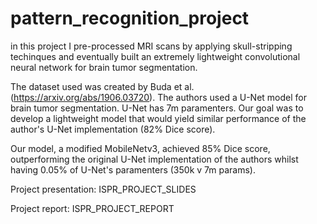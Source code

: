 # pattern_recognition_project

in this project I pre-processed MRI scans by applying skull-stripping techinques and eventually built an extremely lightweight convolutional neural network for brain tumor segmentation.

The dataset used was created by Buda et al. (https://arxiv.org/abs/1906.03720). The authors used a U-Net model for brain tumor segmentation. U-Net has 7m paramenters. Our goal was to develop a lightweight model that would yield similar performance of the author's U-Net implementation (82% Dice score).

Our model, a modified MobileNetv3, achieved 85% Dice score, outperforming the original U-Net implementation of the authors whilst having 0.05% of U-Net's paramenters (350k v 7m params).

Project presentation: ISPR_PROJECT_SLIDES

Project report: ISPR_PROJECT_REPORT
